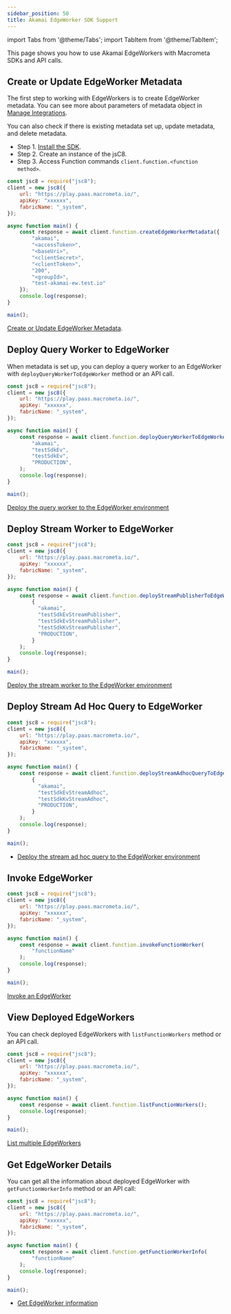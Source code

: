 ```yaml
---
sidebar_position: 50
title: Akamai EdgeWorker SDK Support
---
```

import Tabs from '@theme/Tabs';
import TabItem from '@theme/TabItem';

This page shows you how to use Akamai EdgeWorkers with Macrometa SDKs and API calls.

## Create or Update EdgeWorker Metadata

The first step to working with EdgeWorkers is to create EdgeWorker metadata. You can see more about parameters of metadata object in [Manage Integrations](../../docs/akamai/manage-integrations.md).

You can also check if there is existing metadata set up, update metadata, and delete metadata.

<Tabs groupId="modify-single">
<TabItem value="javascript" label=" JavaScript SDK">

- Step 1. [Install the SDK](../../docs/sdks/install-sdks.md).
- Step 2. Create an instance of the jsC8.
- Step 3. Access Function commands `client.function.<function method>`.

```js
const jsc8 = require("jsc8");
client = new jsc8({
    url: "https://play.paas.macrometa.io/",
    apiKey: "xxxxxx",
    fabricName: "_system",
});

async function main() {
    const response = await client.function.createEdgeWorkerMetadata({
        "akamai",
        "<accessToken>",
        "<baseUri>",
        "<clientSecret>",
        "<clientToken>",
        "200",
        "<groupId>",
        "test-akamai-ew.test.io"
    });
    console.log(response);
}

main();
```

</TabItem>
<TabItem value="api" label="REST API">

[Create or Update EdgeWorker Metadata](https://www.macrometa.com/docs/api#/operations/UpdateFunctionWorkerMetadata).

</TabItem>
</Tabs>

## Deploy Query Worker to EdgeWorker

When metadata is set up, you can deploy a query worker to an EdgeWorker with `deployQueryWorkerToEdgeWorker` method or an API call.

<Tabs groupId="modify-single">
<TabItem value="javascript" label=" JavaScript SDK">

```js
const jsc8 = require("jsc8");
client = new jsc8({
    url: "https://play.paas.macrometa.io/",
    apiKey: "xxxxxx",
    fabricName: "_system",
});

async function main() {
    const response = await client.function.deployQueryWorkerToEdgeWorker(
        "akamai",
        "testSdkEv",
        "testSdkEv",
        "PRODUCTION",
    );
    console.log(response);
}

main();
```

</TabItem>
<TabItem value="api" label="REST API">

[Deploy the query worker to the EdgeWorker environment](https://www.macrometa.com/docs/api#/operations/GenerateFunctionWorkerFromQueryWorker)

</TabItem>
</Tabs>

## Deploy Stream Worker to EdgeWorker

<Tabs groupId="modify-single">
<TabItem value="javascript" label=" JavaScript SDK">

```js
const jsc8 = require("jsc8");
client = new jsc8({
    url: "https://play.paas.macrometa.io/",
    apiKey: "xxxxxx",
    fabricName: "_system",
});

async function main() {
    const response = await client.function.deployStreamPublisherToEdgeWorker(
        {
          "akamai",
          "testSdkEvStreamPublisher",
          "testSdkEvStreamPublisher",
          "testSdkKvStreamPublisher",
          "PRODUCTION",
        }
    );
    console.log(response);
}

main();
```

</TabItem>
<TabItem value="api" label="REST API">

[Deploy the stream worker to the EdgeWorker environment](https://www.macrometa.com/docs/api#/operations/GenerateFunctionWorkerFromStreamPublisher)

</TabItem>
</Tabs>

## Deploy Stream Ad Hoc Query to EdgeWorker

<Tabs groupId="modify-single">
<TabItem value="javascript" label=" JavaScript SDK">

```js
const jsc8 = require("jsc8");
client = new jsc8({
    url: "https://play.paas.macrometa.io/",
    apiKey: "xxxxxx",
    fabricName: "_system",
});

async function main() {
    const response = await client.function.deployStreamAdhocQueryToEdgeWorker(
        {
          "akamai",
          "testSdkEvStreamAdhoc",
          "testSdkKvStreamAdhoc",
          "PRODUCTION",
        }
    );
    console.log(response);
}

main();
```

</TabItem>
<TabItem value="api" label="REST API">

- [Deploy the stream ad hoc query to the EdgeWorker environment](https://www.macrometa.com/docs/api#/operations/GenerateFunctionWorkerFromStreamQuery)

</TabItem>
</Tabs>

## Invoke EdgeWorker

<Tabs groupId="modify-single">
<TabItem value="javascript" label=" JavaScript SDK">

```js
const jsc8 = require("jsc8");
client = new jsc8({
    url: "https://play.paas.macrometa.io/",
    apiKey: "xxxxxx",
    fabricName: "_system",
});

async function main() {
    const response = await client.function.invokeFunctionWorker(
        "functionName"
    );
    console.log(response);
}

main();
```

</TabItem>
<TabItem value="api" label="REST API">

[Invoke an EdgeWorker](https://www.macrometa.com/docs/api#/operations/InvokeFunctionWorkerByFunctionName)

</TabItem>
</Tabs>

## View Deployed EdgeWorkers

You can check deployed EdgeWorkers with `listFunctionWorkers` method or an API call.

<Tabs groupId="modify-single">
<TabItem value="javascript" label=" JavaScript SDK">

```js
const jsc8 = require("jsc8");
client = new jsc8({
    url: "https://play.paas.macrometa.io/",
    apiKey: "xxxxxx",
    fabricName: "_system",
});

async function main() {
    const response = await client.function.listFunctionWorkers();
    console.log(response);
}

main();
```

</TabItem>
<TabItem value="api" label="REST API">

[List multiple EdgeWorkers](https://www.macrometa.com/docs/api#/operations/ListAllFunctionWorkerByType)

</TabItem>
</Tabs>

## Get EdgeWorker Details

You can get all the information about deployed EdgeWorker with `getFunctionWorkerInfo` method or an API call:

<Tabs groupId="modify-single">
<TabItem value="javascript" label=" JavaScript SDK">

```js
const jsc8 = require("jsc8");
client = new jsc8({
    url: "https://play.paas.macrometa.io/",
    apiKey: "xxxxxx",
    fabricName: "_system",
});

async function main() {
    const response = await client.function.getFunctionWorkerInfo(
        "functionName"
    );
    console.log(response);
}

main();
```

</TabItem>
<TabItem value="api" label="REST API">

- [Get EdgeWorker information](https://www.macrometa.com/docs/api#/operations/GetFunctionWorkerMetadata)

</TabItem>
</Tabs>
